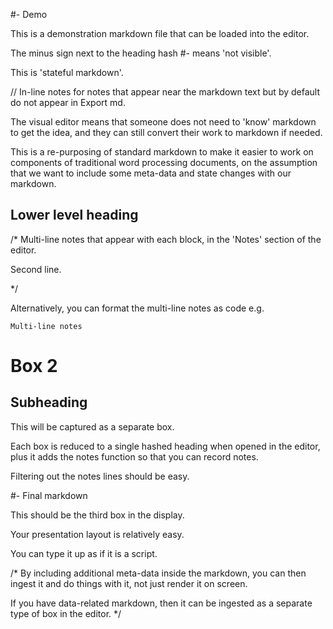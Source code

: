 #- Demo 

This is a demonstration markdown file that can be loaded into the editor.

The minus sign next to the heading hash #- means 'not visible'.

This is 'stateful markdown'.

// In-line notes for notes that appear near the markdown text but by default do not appear in Export md.

The visual editor means that someone does not need to 'know' markdown to get the idea, and they can still convert their work to markdown if needed.

This is a re-purposing of standard markdown to make it easier to work on components of traditional word processing documents, on the assumption that we want to include some meta-data and state changes with our markdown.

## Lower level heading

/* Multi-line notes that appear with each block, in the 'Notes' section of the editor. 

Second line.

*/

Alternatively, you can format the multi-line notes as code e.g. 
```
Multi-line notes
```

# Box 2

## Subheading

This will be captured as a separate box.

Each box is reduced to a single hashed heading when opened in the editor, plus it adds the notes function so that you can record notes.

Filtering out the notes lines should be easy.


#- Final markdown

This should be the third box in the display.

Your presentation layout is relatively easy.

You can type it up as if it is a script.

/*
By including additional meta-data inside the markdown, you can then ingest it and do things with it, not just render it on screen.

If you have data-related markdown, then it can be ingested as a separate type of box in the editor.
*/


